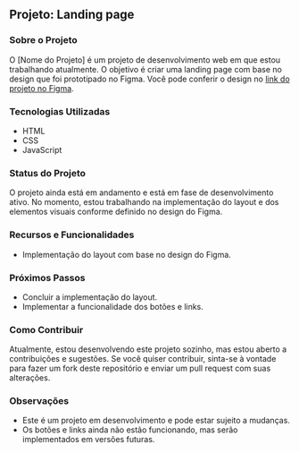 
## Projeto: Landing page

### Sobre o Projeto
O [Nome do Projeto] é um projeto de desenvolvimento web em que estou trabalhando atualmente. O objetivo é criar uma landing page com base no design que foi prototipado no Figma. Você pode conferir o design no [link do projeto no Figma](https://www.figma.com/file/GQpvxPjioFcIS7ckH0A9j5/3d-shape-Landing-page-(Community)?type=design&node-id=15-193&mode=design&t=8GVCOkY3spoNyOpE-0).

### Tecnologias Utilizadas
- HTML
- CSS
- JavaScript

### Status do Projeto
O projeto ainda está em andamento e está em fase de desenvolvimento ativo. No momento, estou trabalhando na implementação do layout e dos elementos visuais conforme definido no design do Figma.

### Recursos e Funcionalidades
- Implementação do layout com base no design do Figma.

### Próximos Passos
- Concluir a implementação do layout.
- Implementar a funcionalidade dos botões e links.

### Como Contribuir
Atualmente, estou desenvolvendo este projeto sozinho, mas estou aberto a contribuições e sugestões. Se você quiser contribuir, sinta-se à vontade para fazer um fork deste repositório e enviar um pull request com suas alterações.

### Observações
- Este é um projeto em desenvolvimento e pode estar sujeito a mudanças.
- Os botões e links ainda não estão funcionando, mas serão implementados em versões futuras.
